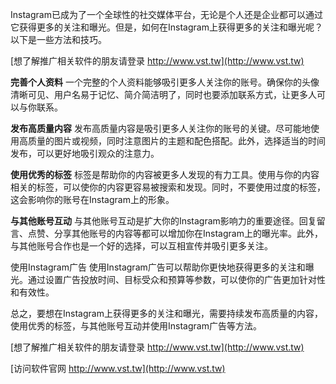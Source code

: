 Instagram已成为了一个全球性的社交媒体平台，无论是个人还是企业都可以通过它获得更多的关注和曝光。但是，如何在Instagram上获得更多的关注和曝光呢？以下是一些方法和技巧。

[想了解推广相关软件的朋友请登录 http://www.vst.tw](http://www.vst.tw)

**完善个人资料**
一个完整的个人资料能够吸引更多人关注你的账号。确保你的头像清晰可见、用户名易于记忆、简介简洁明了，同时也要添加联系方式，让更多人可以与你联系。

**发布高质量内容**
发布高质量内容是吸引更多人关注你的账号的关键。尽可能地使用高质量的图片或视频，同时注意图片的主题和配色搭配。此外，选择适当的时间发布，可以更好地吸引观众的注意力。

**使用优秀的标签**
标签是帮助你的内容被更多人发现的有力工具。使用与你的内容相关的标签，可以使你的内容更容易被搜索和发现。同时，不要使用过度的标签，这会影响你的账号在Instagram上的形象。

**与其他账号互动**
与其他账号互动是扩大你的Instagram影响力的重要途径。回复留言、点赞、分享其他账号的内容等都可以增加你在Instagram上的曝光率。此外，与其他账号合作也是一个好的选择，可以互相宣传并吸引更多关注。

使用Instagram广告
使用Instagram广告可以帮助你更快地获得更多的关注和曝光。通过设置广告投放时间、目标受众和预算等参数，可以使你的广告更加针对性和有效性。

总之，要想在Instagram上获得更多的关注和曝光，需要持续发布高质量的内容，使用优秀的标签，与其他账号互动并使用Instagram广告等方法。

[想了解推广相关软件的朋友请登录 http://www.vst.tw](http://www.vst.tw)


[访问软件官网 http://www.vst.tw](http://www.vst.tw)
